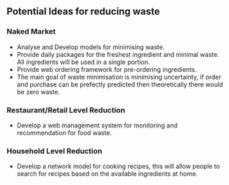 ## Potential Ideas for reducing waste

### Naked Market
* Analyse and Develop models for minimising waste.
* Provide daily packages for the freshest ingredient and minimal waste. All ingredients will be used in a single portion.
* Provide web ordering framework for pre-ordering ingredients.
* The main goal of waste minimisation is minimising uncertainty, if order and purchase can be prefectly predicted then theoretically there would be zero waste.

### Restaurant/Retail Level Reduction
* Develop a web management system for monitoring and recommendation for food waste.

### Household Level Reduction
* Develop a network model for cooking recipes, this will allow people to search for recipes based on the available ingredients at home.
